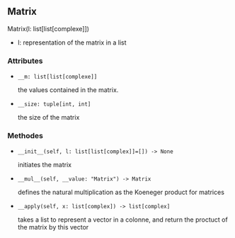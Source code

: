 ## Matrix

Matrix(l: list[list[complexe]])

- l: representation of the matrix in a list

### Attributes

- ```__m: list[list[complexe]]```

  the values contained in the matrix.

- ```__size: tuple[int, int]```

  the size of the matrix

### Methodes

- ```__init__(self, l: list[list[complex]]=[]) -> None```

  initiates the matrix

- ```__mul__(self, __value: "Matrix") -> Matrix```

  defines the natural multiplication as the Koeneger product for matrices

- ```__apply(self, x: list[complex]) -> list[complex]```

  takes a list to represent a vector in a colonne, and return the proctuct of the matrix by this vector
